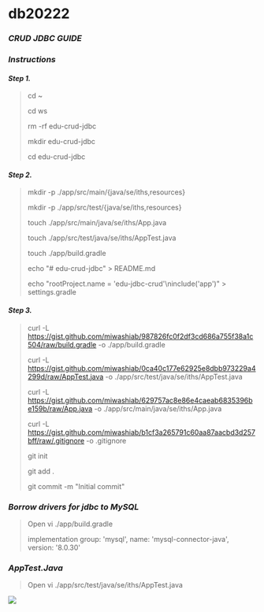 # db20222

<h3><strong><em>CRUD JDBC GUIDE</em></strong></h3>

<h3><strong><em>Instructions</em></strong></h3>
<h4><strong><em>Step 1.</em></strong></h3>

>cd ~
>
>cd ws
>
>rm -rf edu-crud-jdbc
>
>mkdir edu-crud-jdbc
>
>cd edu-crud-jdbc
>
<h4><strong><em>Step 2.</em></strong></h4>

>mkdir -p ./app/src/main/{java/se/iths,resources}
>
>mkdir -p ./app/src/test/{java/se/iths,resources}
>
>touch ./app/src/main/java/se/iths/App.java
>
>touch ./app/src/test/java/se/iths/AppTest.java
>
>touch ./app/build.gradle
>
>echo "# edu-crud-jdbc" > README.md
>
>echo "rootProject.name = 'edu-jdbc-crud'\ninclude('app')" > settings.gradle
>

<h4><strong><em>Step 3.</em></strong></h4>

>curl -L https://gist.github.com/miwashiab/987826fc0f2df3cd686a755f38a1c504/raw/build.gradle -o ./app/build.gradle
>
>curl -L https://gist.github.com/miwashiab/0ca40c177e62925e8dbb973229a4299d/raw/AppTest.java -o ./app/src/test/java/se/iths/AppTest.java
>
>curl -L https://gist.github.com/miwashiab/629757ac8e86e4caeab6835396be159b/raw/App.java -o ./app/src/main/java/se/iths/App.java
>
>curl -L https://gist.github.com/miwashiab/b1cf3a265791c60aa87aacbd3d257bff/raw/.gitignore -o .gitignore
>
>git init
>
>git add .
>
>git commit -m "Initial commit"
>

<h3><strong><em>Borrow drivers for jdbc to MySQL</em></strong></h3>

>Open vi ./app/build.gradle
>
>implementation group: 'mysql', name: 'mysql-connector-java', version: '8.0.30'
>

<h3><strong><em>AppTest.Java</h3></strong></em>

>Open vi ./app/src/test/java/se/iths/AppTest.java

[![](https://mermaid.ink/img/pako:eNp1ULsKwzAM_BWjuf0Bry2FQumSNYuwldTg2MGWh5Dk3-skLn1r0p1Op0MjKK8JJFA4GmwDdrUTuSpOmhyLadrv_fiAlbp5b4UU5IK3Nr5rxw0uZTIs9Fk_6cjBuFacTIh8xY6-Jhd8HczFf7v6JwoqRT3HN-lnkpX9EeRnhoPhodyHHXQUOjQ6f2g1rYFvlJdA5lZTg8lyDbVbpJjYV4NTIDkk2kHqNTKVt4Js0Eaa71BAdjc?type=png)](https://mermaid.live/edit#pako:eNp1ULsKwzAM_BWjuf0Bry2FQumSNYuwldTg2MGWh5Dk3-skLn1r0p1Op0MjKK8JJFA4GmwDdrUTuSpOmhyLadrv_fiAlbp5b4UU5IK3Nr5rxw0uZTIs9Fk_6cjBuFacTIh8xY6-Jhd8HczFf7v6JwoqRT3HN-lnkpX9EeRnhoPhodyHHXQUOjQ6f2g1rYFvlJdA5lZTg8lyDbVbpJjYV4NTIDkk2kHqNTKVt4Js0Eaa71BAdjc)
